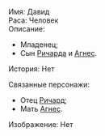 Имя: Давид  
Раса: Человек  
Описание:
- Младенец;
- Сын [Ричарда][Ричард] и [Агнес][].  

История: Нет  

Связанные персонажи:
- Отец [Ричард][];
- Мать [Агнес][].

Изображение: Нет

[Ричард]: ./Ричард.md
[Агнес]: ./Агнес.md
